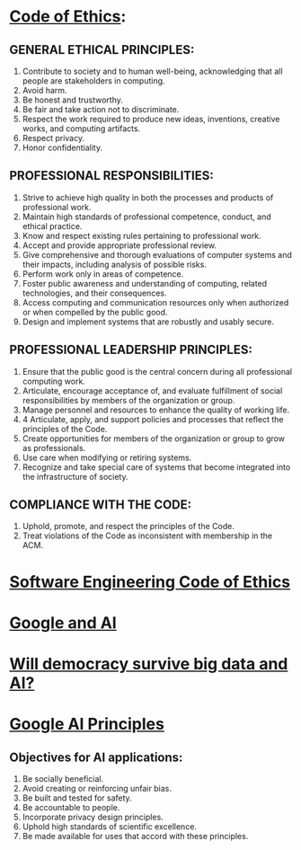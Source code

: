# [Code of Ethics](https://www.acm.org/code-of-ethics):

## GENERAL ETHICAL PRINCIPLES:

1. Contribute to society and to human well-being, acknowledging that all people are stakeholders in computing.
2. Avoid harm.
3. Be honest and trustworthy.
4. Be fair and take action not to discriminate.
5. Respect the work required to produce new ideas, inventions, creative works, and computing artifacts.
6. Respect privacy.
7. Honor confidentiality.

## PROFESSIONAL RESPONSIBILITIES:

1. Strive to achieve high quality in both the processes and products of professional work.
2. Maintain high standards of professional competence, conduct, and ethical practice.
3. Know and respect existing rules pertaining to professional work.
4. Accept and provide appropriate professional review.
5. Give comprehensive and thorough evaluations of computer systems and their impacts, including analysis of possible risks.
6. Perform work only in areas of competence.
7. Foster public awareness and understanding of computing, related technologies, and their consequences.
8. Access computing and communication resources only when authorized or when compelled by the public good.
9. Design and implement systems that are robustly and usably secure.

## PROFESSIONAL LEADERSHIP PRINCIPLES: 

1. Ensure that the public good is the central concern during all professional computing work.
2. Articulate, encourage acceptance of, and evaluate fulfillment of social responsibilities by members of the organization or group.
3. Manage personnel and resources to enhance the quality of working life.
4. 4 Articulate, apply, and support policies and processes that reflect the principles of the Code.
5. Create opportunities for members of the organization or group to grow as professionals.
6. Use care when modifying or retiring systems.
7. Recognize and take special care of systems that become integrated into the infrastructure of society.

## COMPLIANCE WITH THE CODE:

1. Uphold, promote, and respect the principles of the Code.
2. Treat violations of the Code as inconsistent with membership in the ACM.

# [Software Engineering Code of Ethics](https://ethics.acm.org/code-of-ethics/software-engineering-code/)

# [Google and AI](https://gizmodo.com/in-reversal-google-says-its-ai-will-not-be-used-for-we-1826649327)

# [Will democracy survive big data and AI?](https://www.scientificamerican.com/article/will-democracy-survive-big-data-and-artificial-intelligence/)

# [Google AI Principles](https://www.blog.google/technology/ai/ai-principles/)

## Objectives for AI applications:

1. Be socially beneficial. 
2. Avoid creating or reinforcing unfair bias.
3. Be built and tested for safety.
4. Be accountable to people.
5. Incorporate privacy design principles.
6. Uphold high standards of scientific excellence.
7. Be made available for uses that accord with these principles.

